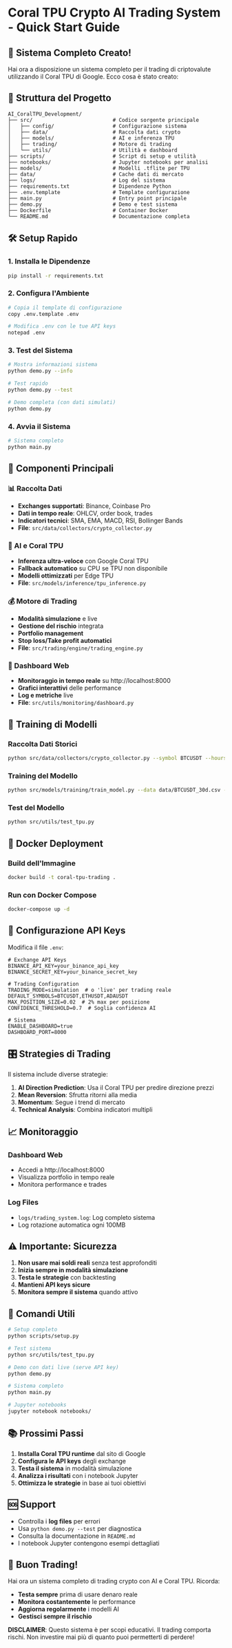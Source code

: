 # Coral TPU Crypto AI Trading System - Quick Start Guide

## 🚀 Sistema Completo Creato!

Hai ora a disposizione un sistema completo per il trading di criptovalute utilizzando il Coral TPU di Google. Ecco cosa è stato creato:

## 📁 Struttura del Progetto

```
AI_CoralTPU_Development/
├── src/                          # Codice sorgente principale
│   ├── config/                   # Configurazione sistema
│   ├── data/                     # Raccolta dati crypto
│   ├── models/                   # AI e inferenza TPU
│   ├── trading/                  # Motore di trading
│   └── utils/                    # Utilità e dashboard
├── scripts/                      # Script di setup e utilità
├── notebooks/                    # Jupyter notebooks per analisi
├── models/                       # Modelli .tflite per TPU
├── data/                         # Cache dati di mercato
├── logs/                         # Log del sistema
├── requirements.txt              # Dipendenze Python
├── .env.template                 # Template configurazione
├── main.py                       # Entry point principale
├── demo.py                       # Demo e test sistema
├── Dockerfile                    # Container Docker
└── README.md                     # Documentazione completa
```

## 🛠️ Setup Rapido

### 1. Installa le Dipendenze
```bash
pip install -r requirements.txt
```

### 2. Configura l'Ambiente
```bash
# Copia il template di configurazione
copy .env.template .env

# Modifica .env con le tue API keys
notepad .env
```

### 3. Test del Sistema
```bash
# Mostra informazioni sistema
python demo.py --info

# Test rapido
python demo.py --test

# Demo completa (con dati simulati)
python demo.py
```

### 4. Avvia il Sistema
```bash
# Sistema completo
python main.py
```

## 🔧 Componenti Principali

### 📊 Raccolta Dati
- **Exchanges supportati**: Binance, Coinbase Pro
- **Dati in tempo reale**: OHLCV, order book, trades
- **Indicatori tecnici**: SMA, EMA, MACD, RSI, Bollinger Bands
- **File**: `src/data/collectors/crypto_collector.py`

### 🧠 AI e Coral TPU
- **Inferenza ultra-veloce** con Google Coral TPU
- **Fallback automatico** su CPU se TPU non disponibile
- **Modelli ottimizzati** per Edge TPU
- **File**: `src/models/inference/tpu_inference.py`

### 💰 Motore di Trading
- **Modalità simulazione** e live
- **Gestione del rischio** integrata
- **Portfolio management**
- **Stop loss/Take profit automatici**
- **File**: `src/trading/engine/trading_engine.py`

### 📱 Dashboard Web
- **Monitoraggio in tempo reale** su http://localhost:8000
- **Grafici interattivi** delle performance
- **Log e metriche** live
- **File**: `src/utils/monitoring/dashboard.py`

## 🎯 Training di Modelli

### Raccolta Dati Storici
```bash
python src/data/collectors/crypto_collector.py --symbol BTCUSDT --hours 720 --output data/BTCUSDT_30d.csv
```

### Training del Modello
```bash
python src/models/training/train_model.py --data data/BTCUSDT_30d.csv --model-type dense_classifier --epochs 50
```

### Test del Modello
```bash
python src/utils/test_tpu.py
```

## 🐳 Docker Deployment

### Build dell'Immagine
```bash
docker build -t coral-tpu-trading .
```

### Run con Docker Compose
```bash
docker-compose up -d
```

## 📝 Configurazione API Keys

Modifica il file `.env`:

```env
# Exchange API Keys
BINANCE_API_KEY=your_binance_api_key
BINANCE_SECRET_KEY=your_binance_secret_key

# Trading Configuration
TRADING_MODE=simulation  # o 'live' per trading reale
DEFAULT_SYMBOLS=BTCUSDT,ETHUSDT,ADAUSDT
MAX_POSITION_SIZE=0.02  # 2% max per posizione
CONFIDENCE_THRESHOLD=0.7  # Soglia confidenza AI

# Sistema
ENABLE_DASHBOARD=true
DASHBOARD_PORT=8000
```

## 🎛️ Strategies di Trading

Il sistema include diverse strategie:

1. **AI Direction Prediction**: Usa il Coral TPU per predire direzione prezzi
2. **Mean Reversion**: Sfrutta ritorni alla media
3. **Momentum**: Segue i trend di mercato
4. **Technical Analysis**: Combina indicatori multipli

## 📈 Monitoraggio

### Dashboard Web
- Accedi a http://localhost:8000
- Visualizza portfolio in tempo reale
- Monitora performance e trades

### Log Files
- `logs/trading_system.log`: Log completo sistema
- Log rotazione automatica ogni 100MB

## ⚠️ Importante: Sicurezza

1. **Non usare mai soldi reali** senza test approfonditi
2. **Inizia sempre in modalità simulazione**
3. **Testa le strategie** con backtesting
4. **Mantieni API keys sicure**
5. **Monitora sempre il sistema** quando attivo

## 🔗 Comandi Utili

```bash
# Setup completo
python scripts/setup.py

# Test sistema
python src/utils/test_tpu.py

# Demo con dati live (serve API key)
python demo.py

# Sistema completo
python main.py

# Jupyter notebooks
jupyter notebook notebooks/
```

## 📚 Prossimi Passi

1. **Installa Coral TPU runtime** dal sito di Google
2. **Configura le API keys** degli exchange
3. **Testa il sistema** in modalità simulazione
4. **Analizza i risultati** con i notebook Jupyter
5. **Ottimizza le strategie** in base ai tuoi obiettivi

## 🆘 Support

- Controlla i **log files** per errori
- Usa `python demo.py --test` per diagnostica
- Consulta la documentazione in `README.md`
- I notebook Jupyter contengono esempi dettagliati

## 🎉 Buon Trading!

Hai ora un sistema completo di trading crypto con AI e Coral TPU. Ricorda:
- **Testa sempre** prima di usare denaro reale
- **Monitora costantemente** le performance
- **Aggiorna regolarmente** i modelli AI
- **Gestisci sempre il rischio**

**DISCLAIMER**: Questo sistema è per scopi educativi. Il trading comporta rischi. Non investire mai più di quanto puoi permetterti di perdere!
